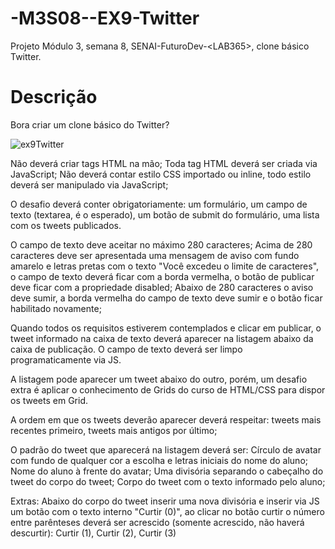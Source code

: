 # -M3S08--EX9-Twitter
Projeto Módulo 3, semana 8, SENAI-FuturoDev-&lt;LAB365>, clone básico Twitter.

# Descrição



Bora criar um clone básico do Twitter?

![ex9Twitter](https://user-images.githubusercontent.com/102738744/202720433-87f8012b-695d-4852-9743-76c7e3ad752c.jpg)

Não deverá criar tags HTML na mão;
Toda tag HTML deverá ser criada via JavaScript;
Não deverá contar estilo CSS importado ou inline, todo estilo deverá ser manipulado via JavaScript;

O desafio deverá conter obrigatoriamente: um formulário, um campo de texto (textarea, é o esperado), um botão de submit do formulário, uma lista com os tweets publicados.

O campo de texto deve aceitar no máximo 280 caracteres;
Acima de 280 caracteres deve ser apresentada uma mensagem de aviso com fundo amarelo e letras pretas com o texto "Você excedeu o limite de caracteres", o campo de texto deverá ficar com a borda vermelha, o botão de publicar deve ficar com a propriedade disabled;
Abaixo de 280 caracteres o aviso deve sumir, a borda vermelha do campo de texto deve sumir e o botão ficar habilitado novamente;

Quando todos os requisitos estiverem contemplados e clicar em publicar, o tweet informado na caixa de texto deverá aparecer na listagem abaixo da caixa de publicação. O campo de texto deverá ser limpo programaticamente via JS.

A listagem pode aparecer um tweet abaixo do outro, porém, um desafio extra é aplicar o conhecimento de Grids do curso de HTML/CSS para dispor os tweets em Grid.

A ordem em que os tweets deverão aparecer deverá respeitar: tweets mais recentes primeiro, tweets mais antigos por último;

O padrão do tweet que aparecerá na listagem deverá ser:
Círculo de avatar com fundo de qualquer cor a escolha e letras iniciais do nome do aluno;
Nome do aluno à frente do avatar;
Uma divisória separando o cabeçalho do tweet do corpo do tweet;
Corpo do tweet com o texto informado pelo aluno;

Extras:
Abaixo do corpo do tweet inserir uma nova divisória e inserir via JS um botão com o texto interno "Curtir (0)", ao clicar no botão curtir o número entre parênteses deverá ser acrescido (somente acrescido, não haverá descurtir): Curtir (1), Curtir (2), Curtir (3)
